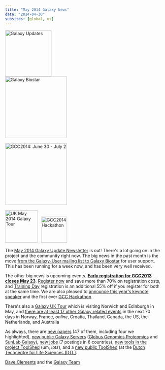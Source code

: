 ```yaml
---
title: "May 2014 Galaxy News"
date: "2014-04-30"
subsites: [global, us]
---
```

<div class='left'>
<a href='/galaxy-updates/2014-05/'><img src="/images/logos/GalaxyUpdate200.png" alt="Galaxy Updates" width=150 /></a></div>
<div class='right'>
<a href='/galaxy-updates/2014-05/#galaxy-biostar'><img src="/images/logos/GalaxyBiostar.png" alt="Galaxy Biostar" width="200" /></a><br /><br />
<a href='/galaxy-updates/2014-05/#early-registration-closes-may-23'><img src="/images/logos/GCC2014LogoWide200.png" alt="GCC2014: June 30 - July 2" width="200" /></a><br /><br />
<a href='/galaxy-updates/2014-05/#uk-may-2014-galaxy-tour'><img src="/images/logos/UKMay2014Tour.png" alt="UK May 2014 Galaxy Tour" width="105px" /></a> &nbsp;
<a href='/galaxy-updates/2014-05/#galaxy-hackathon-at-gcc2014'><img src="/images/logos/GCC2014HackLogoSquare.png" alt="GCC2014 Hackathon" width="84" /></a>
</div>

The [May 2014 Galaxy Update Newsletter](/galaxy-updates/2014-05/) is out!  There's a lot going on in the project and the community right now.  The big news in the past month is the move [from the Galaxy-User mailing list to Galaxy Biostar](/galaxy-updates/2014-05/#galaxy-biostar) for user support.  This has been running for a week now, and has been very well received.  

The other big news is upcoming events.  **[Early registration for GCC2013 closes May 23](/galaxy-updates/2014-05/#gcc2014-june-30---july-2-baltimore)**.  [Register now](/events/gcc2014/register/) and save more than 70% on registration costs, and [Training Day](/events/gcc2014/training-day/) registration is an additional 55% off if you register for both at the same time.  We are also pleased to [announce this year's keynote speaker](/galaxy-updates/2014-05/#keynote-speaker-steven-salzberg) and the first ever [GCC Hackathon](/galaxy-updates/2014-05/#galaxy-hackathon-at-gcc2014).  

There's also a [Galaxy UK Tour](/galaxy-updates/2014-05/#uk-may-2014-galaxy-tour) which is visiting Norwich and Edinburgh in May, and [there are at least 17 other Galaxy related events](/galaxy-updates/2014-05/#other-events) in the next 70 days in Norway, France, *online*, Croatia, Thailand, Canada, the US, the Netherlands, and Australia

As always, there are [new papers](/galaxy-updates/2014-05/#new-papers) (47 of them, including four we highlighted), [new public Galaxy Servers](/galaxy-updates/2014-05/#new-public-servers) ([Globus Genomics Proteomics](/galaxy-updates/2014-05/#globus-genomics-proteomics) and [SunLab Galaxy](/galaxy-updates/2014-05/#sunlab)), [new jobs](/galaxy-updates/2014-05/#whos-hiring) (7 postings in 6 countries), [new tools in the project ToolShed](/galaxy-updates/2014-05/#galaxy-project-toolshed-new-repositories) (um, *lots*), and a [new public ToolShed](/galaxy-updates/2014-05/#new-public-toolsheds) (at the [Dutch Techcentre for Life Sciences (DTL)](http://www.dtls.nl/dtl/).

[Dave Clements](/people/dave-clements/) and the [Galaxy Team](/galaxy-team/)
